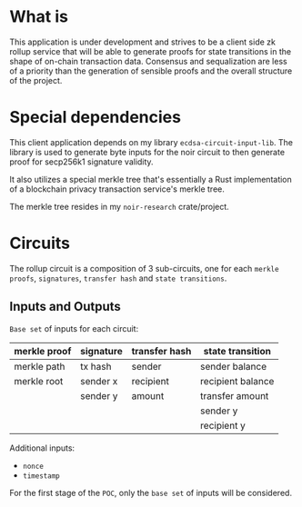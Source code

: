 # What is

This application is under development and strives to be a client side zk rollup service that will be able to generate proofs for state transitions in the
shape of on-chain transaction data. Consensus and sequalization are less of a priority than the generation of sensible proofs and the overall structure of the project.

# Special dependencies

This client application depends on my library `ecdsa-circuit-input-lib`. The library is used to generate byte inputs for the noir circuit to then generate proof for secp256k1 signature validity.

It also utilizes a special merkle tree that's essentially a Rust implementation of a blockchain privacy transaction service's merkle tree.

The merkle tree resides in my `noir-research` crate/project.

# Circuits

The rollup circuit is a composition of 3 sub-circuits, one for each `merkle proofs`, `signatures`, `transfer hash` and `state transitions`.

## Inputs and Outputs

`Base set` of inputs for each circuit:

| merkle proof | signature | transfer hash | state transition  |
|--------------|-----------|---------------|-------------------|
| merkle path  | tx hash   | sender        | sender balance    |
| merkle root  | sender x  | recipient     | recipient balance |
|              | sender y  | amount        | transfer amount   |
|              |           |               | sender y          |
|              |           |               | recipient y       |


Additional inputs:

- `nonce`
- `timestamp`

For the first stage of the `POC`, only the `base set` of inputs will be considered.